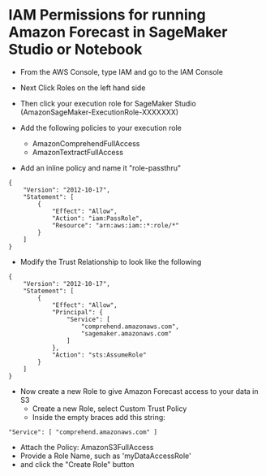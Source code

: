 # IAM Permissions for running Amazon Forecast in SageMaker Studio or Notebook

- From the AWS Console, type IAM and go to the IAM Console
- Next Click Roles on the left hand side
- Then click your execution role for SageMaker Studio (AmazonSageMaker-ExecutionRole-XXXXXXX)
- Add the following policies to your execution role
    - AmazonComprehendFullAccess
    - AmazonTextractFullAccess

- Add an inline policy and name it "role-passthru"
```
{
    "Version": "2012-10-17",
    "Statement": [
        {
            "Effect": "Allow",
            "Action": "iam:PassRole",
            "Resource": "arn:aws:iam::*:role/*"
        }
    ]
}
```
- Modify the Trust Relationship to look like the following
```
{
    "Version": "2012-10-17",
    "Statement": [
        {
            "Effect": "Allow",
            "Principal": {
                "Service": [
                    "comprehend.amazonaws.com",
                    "sagemaker.amazonaws.com"
                ]
            },
            "Action": "sts:AssumeRole"
        }
    ]
}
```
- Now create a new Role to give Amazon Forecast access to your data in S3
  - Create a new Role, select Custom Trust Policy
  - Inside the empty braces add this string: 
```
"Service": [ "comprehend.amazonaws.com" ]
```
  - Attach the Policy: AmazonS3FullAccess
  - Provide a Role Name, such as 'myDataAccessRole'
  - and click the "Create Role" button